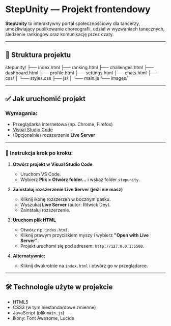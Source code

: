 # StepUnity — Projekt frontendowy

**StepUnity** to interaktywny portal społecznościowy dla tancerzy, umożliwiający publikowanie choreografii, udział w wyzwaniach tanecznych, śledzenie rankingów oraz komunikację przez czaty.

---

## 📁 Struktura projektu

stepunity/
├── index.html
├── ranking.html
├── challenges.html
├── dashboard.html
├── profile.html
├── settings.html
├── chats.html
├── css/
│ └── styles.css
├── js/
│ └── main.js
└── images/


---

## ✅ Jak uruchomić projekt

### Wymagania:
- Przeglądarka internetowa (np. Chrome, Firefox)
- [Visual Studio Code](https://code.visualstudio.com)
- (Opcjonalnie) rozszerzenie **Live Server**

---

### 🔧 Instrukcja krok po kroku:

1. **Otwórz projekt w Visual Studio Code**
   - Uruchom VS Code.
   - Wybierz **Plik > Otwórz folder...** i wskaż folder `stepunity`.

2. **Zainstaluj rozszerzenie Live Server (jeśli nie masz)**
   - Kliknij ikonę rozszerzeń w bocznym pasku.
   - Wyszukaj **Live Server** (autor: Ritwick Dey).
   - Zainstaluj rozszerzenie.

3. **Uruchom plik HTML**
   - Otwórz np. `index.html`.
   - Kliknij prawym przyciskiem myszy i wybierz **"Open with Live Server"**.
   - Projekt uruchomi się pod adresem: `http://127.0.0.1:5500`.

4. **Alternatywnie:**
   - Kliknij dwukrotnie na `index.html` i otwórz go w przeglądarce.

---

## 🛠 Technologie użyte w projekcie

- HTML5
- CSS3 (w tym niestandardowe zmienne)
- JavaScript (plik `main.js`)
- Ikony: Font Awesome, Lucide


